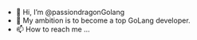 - 👋 Hi, I’m @passiondragonGolang
- 👀 My ambition is to become a top GoLang developer.
- 📫 How to reach me ...

<!---
passiondragonGolang/passiondragonGolang is a ✨ special ✨ repository because its `README.md` (this file) appears on your GitHub profile.
You can click the Preview link to take a look at your changes.
--->
